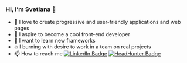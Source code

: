 ### Hi, I’m Svetlana 👋 
- 💞️ I love to create progressive and user-friendly applications and web pages
- 🎯 I aspire to become a cool front-end developer
- 🌱 I want to learn new frameworks
- 🔥 I burning with desire to work in a team on real projects
- 📫 How to reach me [![LinkedIn Badge](https://img.shields.io/badge/LinkedIn-Profile-informational?style=flat&logo=linkedin&logoColor=white&color=0D76A8)](https://www.linkedin.com/in/svetlana-zhivtsova/)
[![HeadHunter Badge](https://img.shields.io/badge/HeadHunter-Profile-informational?style=flat&logo=hh&logoColor=white&color=b71c1c)](https://www.linkedin.com/in/svetlana-zhivtsova/)

<!---
lifein2020/lifein2020 is a ✨ special ✨ repository because its `README.md` (this file) appears on your GitHub profile.
You can click the Preview link to take a look at your changes.

- 💞️ I’m looking to collaborate on ...
--->
